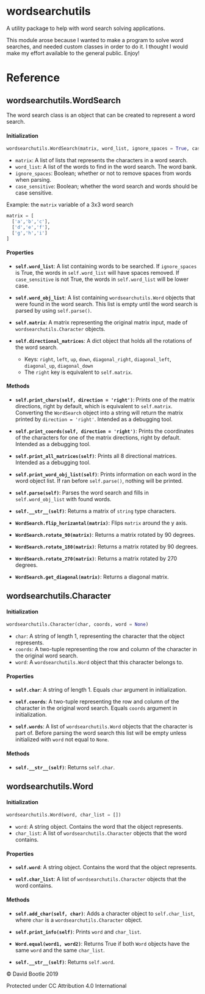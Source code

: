 # wordsearchutils
A utility package to help with word search solving applications.

This module arose because I wanted to make a program to solve word searches, and needed custom classes in order to do it. I thought I would make my effort available to the general public. Enjoy!

# Reference
## wordsearchutils.WordSearch
The word search class is an object that can be created to represent a word search.
#### Initialization
```python
wordsearchutils.WordSearch(matrix, word_list, ignore_spaces = True, case_sensitive = False)
```
- `matrix`: A list of lists that represents the characters in a word search.
- `word_list`: A list of the words to find in the word search. The word bank.
- `ignore_spaces`: Boolean; whether or not to remove spaces from words when parsing.
- `case_sensitive`: Boolean; whether the word search and words should be case sensitive.

Example: the `matrix` variable of a 3x3 word search
```python
matrix = [
  ['a','b','c'],
  ['d','e','f'],
  ['g','h','i']
]
```
#### Properties
- **`self.word_list`**: A list containing words to be searched. If `ignore_spaces` is True, the words in `self.word_list` will have spaces removed. If `case_sensitive` is not True, the words in `self.word_list` will be lower case.

- **`self.word_obj_list`**: A list containing `wordsearchutils.Word` objects that were found in the word search. This list is empty until the word search is parsed by using `self.parse()`.

- **`self.matrix`**: A matrix representing the original matrix input, made of `wordsearchutils.Character` objects.

- **`self.directional_matrices`**: A dict object that holds all the rotations of the word search.
  - Keys: `right`, `left`, `up`, `down`, `diagonal_right`, `diagonal_left`, `diagonal_up`, `diagonal_down`
  - The `right` key is equivalent to `self.matrix`.

#### Methods
- **`self.print_chars(self, direction = 'right')`**:
Prints one of the matrix directions, right by default, which is equivalent to `self.matrix`. Converting the `WordSearch` object into a string will return the matrix printed by `direction = 'right'`. Intended as a debugging tool.

- **`self.print_coords(self, direction = 'right')`**:
Prints the coordinates of the characters for one of the matrix directions, right by default. Intended as a debugging tool.

- **`self.print_all_matrices(self)`**:
Prints all 8 directional matrices. Intended as a debugging tool.

- **`self.print_word_obj_list(self)`**:
Prints information on each word in the word object list. If ran before `self.parse()`, nothing will be printed.

- **`self.parse(self)`**:
Parses the word search and fills in `self.word_obj_list` with found words.

- **`self.__str__(self)`**:
Returns a matrix of `string` type characters.

- **`WordSearch.flip_horizantal(matrix)`**:
Flips `matrix` around the y axis.

- **`WordSearch.rotate_90(matrix)`**:
Returns a matrix rotated by 90 degrees.

- **`WordSearch.rotate_180(matrix)`**:
Returns a matrix rotated by 90 degrees.

- **`WordSearch.rotate_270(matrix)`**:
Returns a matrix rotated by 270 degrees.

- **`WordSearch.get_diagonal(matrix)`**:
Returns a diagonal matrix.

## wordsearchutils.Character
#### Initialization
```python
wordsearchutils.Character(char, coords, word = None)
```
- `char`: A string of length 1, representing the character that the object represents.
- `coords`: A two-tuple representing the row and column of the character in the original word search.
- `word`: A `wordsearchutils.Word` object that this character belongs to.

#### Properties
- **`self.char`**: A string of length 1. Equals `char` argument in initialization.

- **`self.coords`**: A two-tuple representing the row and column of the character in the original word search. Equals `coords` argument in initialization.

- **`self.words`**: A list of `wordsearchutils.Word` objects that the character is part of. Before parsing the word search this list will be empty unless initialized with `word` not equal to `None`.

#### Methods
- **`self.__str__(self)`**:
Returns `self.char`.

## wordsearchutils.Word
#### Initialization
```python
wordsearchutils.Word(word, char_list = [])
```
- `word`: A string object. Contains the word that the object represents.
- `char_list`: A list of `wordsearchutils.Character` objects that the word contains.

#### Properties
- **`self.word`**: A string object. Contains the word that the object represents.

- **`self.char_list`**: A list of `wordsearchutils.Character` objects that the word contains.

#### Methods
- **`self.add_char(self, char)`**:
Adds a character object to `self.char_list`, where `char` is a `wordsearchutils.Character` object.

- **`self.print_info(self)`**:
Prints `word` and `char_list`.

- **`Word.equal(word1, word2)`**:
Returns True if both `Word` objects have the same `word` and the same `char_list`.

- **`self.__str__(self)`**:
Returns `self.word`.

© David Bootle 2019

Protected under CC Attribution 4.0 International

